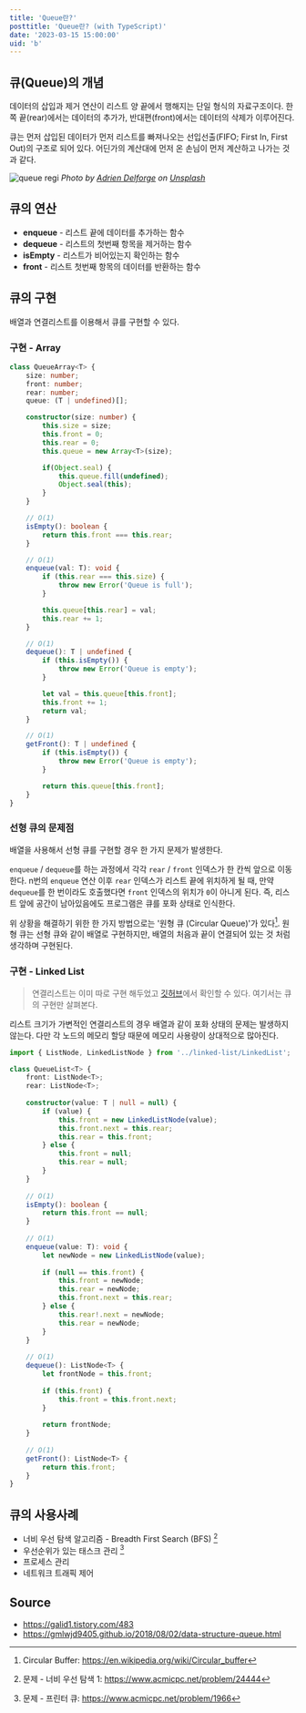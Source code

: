 ```yaml
---
title: 'Queue란?'
posttitle: 'Queue란? (with TypeScript)'
date: '2023-03-15 15:00:00'
uid: 'b'
---
```


## 큐(Queue)의 개념

데이터의 삽입과 제거 연산이 리스트 양 끝에서 행해지는 단일 형식의 자료구조이다. 한쪽 끝(rear)에서는 데이터의 추가가, 반대편(front)에서는 데이터의 삭제가 이루어진다.

큐는 먼저 삽입된 데이터가 먼저 리스트를 빠져나오는 선입선출(FIFO; First In, First Out)의 구조로 되어 있다. 어딘가의 계산대에 먼저 온 손님이 먼저 계산하고 나가는 것과 같다.

![queue regi](/images/adrien-delforge-queue.webp)
_Photo by [Adrien Delforge](https://unsplash.com/@adriendlf?utm_source=unsplash&utm_medium=referral&utm_content=creditCopyText) on [Unsplash](https://unsplash.com/photos/CrHG_ZYn1Dw?utm_source=unsplash&utm_medium=referral&utm_content=creditCopyText)_

## 큐의 연산

- **enqueue** - 리스트 끝에 데이터를 추가하는 함수
- **dequeue** - 리스트의 첫번째 항목을 제거하는 함수
- **isEmpty** - 리스트가 비어있는지 확인하는 함수
- **front** - 리스트 첫번째 항목의 데이터를 반환하는 함수

## 큐의 구현

배열과 연결리스트를 이용해서 큐를 구현할 수 있다.

### 구현 - Array

```ts
class QueueArray<T> {
    size: number;
    front: number;
    rear: number;
    queue: (T | undefined)[];

    constructor(size: number) {
        this.size = size;
        this.front = 0;
        this.rear = 0;
        this.queue = new Array<T>(size);

        if(Object.seal) {
            this.queue.fill(undefined);
            Object.seal(this);
        }
    }

    // O(1)
    isEmpty(): boolean {
        return this.front === this.rear;
    }

    // O(1)
    enqueue(val: T): void {
        if (this.rear === this.size) {
            throw new Error('Queue is full');
        }   

        this.queue[this.rear] = val;
        this.rear += 1;
    }

    // O(1)
    dequeue(): T | undefined {
        if (this.isEmpty()) {
            throw new Error('Queue is empty');
        }

        let val = this.queue[this.front];
        this.front += 1;
        return val;
    }

    // O(1)
    getFront(): T | undefined {
        if (this.isEmpty()) {
            throw new Error('Queue is empty');
        }

        return this.queue[this.front];
    }
}
```

### 선형 큐의 문제점

배열을 사용해서 선형 큐를 구현할 경우 한 가지 문제가 발생한다.

`enqueue` / `dequeue`를 하는 과정에서 각각 `rear` / `front` 인덱스가 한 칸씩 앞으로 이동한다. n번의 `enqueue` 연산 이후 `rear` 인덱스가 리스트 끝에 위치하게 될 때, 만약 `dequeue`를 한 번이라도 호출했다면 `front` 인덱스의 위치가 `0`이 아니게 된다. 즉, 리스트 앞에 공간이 남아있음에도 프로그램은 큐를 포화 상태로 인식한다.

위 상황을 해결하기 위한 한 가지 방법으로는 '원형 큐 (Circular Queue)'가 있다[^a]. 원형 큐는 선형 큐와 같이 배열로 구현하지만, 배열의 처음과 끝이 연결되어 있는 것 처럼 생각하며 구현된다.

### 구현 - Linked List

> 연결리스트는 이미 따로 구현 해두었고 [깃허브](https://github.com/rolemadelen/typescript-algorithms/tree/main/src/data-structures/linked-list)에서 확인할 수 있다. 여기서는 큐의 구현만 살펴본다.

리스트 크기가 가변적인 연결리스트의 경우 배열과 같이 포화 상태의 문제는 발생하지 않는다. 다만 각 노드의 메모리 할당 때문에 메모리 사용량이 상대적으로 많아진다.

```ts
import { ListNode, LinkedListNode } from '../linked-list/LinkedList';

class QueueList<T> {
    front: ListNode<T>;
    rear: ListNode<T>;
    
    constructor(value: T | null = null) {
        if (value) {
            this.front = new LinkedListNode(value);
            this.front.next = this.rear;
            this.rear = this.front;
        } else {
            this.front = null;
            this.rear = null;
        }
    }
    
    // O(1)
    isEmpty(): boolean {
        return this.front == null;
    }
    
    // O(1)
    enqueue(value: T): void {
        let newNode = new LinkedListNode(value);
        
        if (null == this.front) {
            this.front = newNode;
            this.rear = newNode;
            this.front.next = this.rear;
        } else {
            this.rear!.next = newNode;
            this.rear = newNode;
        }
    }
    
    // O(1)
    dequeue(): ListNode<T> {
        let frontNode = this.front;
        
        if (this.front) {
            this.front = this.front.next;
        }
        
        return frontNode;
    }
    
    // O(1)
    getFront(): ListNode<T> {
        return this.front;
    }
}
```

## 큐의 사용사례

- 너비 우선 탐색 알고리즘 - Breadth First Search (BFS) [^c]
- 우선순위가 있는 태스크 관리 [^b]
- 프로세스 관리
- 네트워크 트래픽 제어

## Source

- <https://galid1.tistory.com/483>
- <https://gmlwjd9405.github.io/2018/08/02/data-structure-queue.html>

[^a]: Circular Buffer: https://en.wikipedia.org/wiki/Circular_buffer
[^b]: 문제 - 프린터 큐: https://www.acmicpc.net/problem/1966
[^c]: 문제 - 너비 우선 탐색 1: https://www.acmicpc.net/problem/24444
